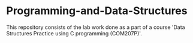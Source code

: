 # Programming-and-Data-Structures
This repository consists of the lab work done as a part of a course 'Data Structures Practice using C programming (COM207P)'.
